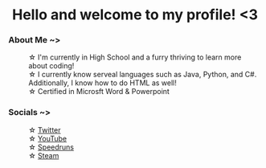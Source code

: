 <h1 align="center">Hello and welcome to my profile! <3</h1>

  
<h3><b>About Me ~></b></h3>
  
  
<dl>
    
  <dd>
    ☆ I'm currently in High School and a furry thriving to learn more about coding!
  </dd>
    
  <dd>
    ☆ I currently know serveal languages such as Java, Python, and C#. Additionally, I know how to do HTML as well!
  </dd>
    
  <dd>
    ☆ Certified in Microsft Word & Powerpoint
  </dd>
    
</dl>


<h3><b>Socials ~></b></h3>
  
  
<dl>
    
  <dd>
    ☆ <a href="https://twitter.com/1K2C3M">Twitter</a>
  </dd>
    
  <dd>
    ☆ <a href="https://www.youtube.com/channel/UC0McPFdViOEDg8wGlrseLqQ">YouTube</a>
  </dd>
    
  <dd>
    ☆ <a href="https://www.speedrun.com/user/1K2C3M">Speedruns</a>
  </dd>
  
  <dd>
    ☆ <a href="https://steamcommunity.com/id/1K2C3M">Steam</a>
  </dd>
    
</dl>
